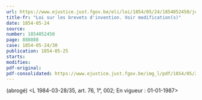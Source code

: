 ```yaml
---
url: https://www.ejustice.just.fgov.be/eli/loi/1854/05/24/1854052450/justel
title-fr: "Loi sur les brevets d'invention. Voir modification(s)"
date: 1854-05-24
source:
number: 1854052450
page: 888888
case: 1854-05-24/30
publication: 1854-05-25
starts:
modifies:
pdf-original:
pdf-consolidated: https://www.ejustice.just.fgov.be/img_l/pdf/1854/05/24/1854052450_F.pdf
---
```


(abrogé) <L 1984-03-28/35, art. 76, 1°, 002;  En vigueur :  01-01-1987>
